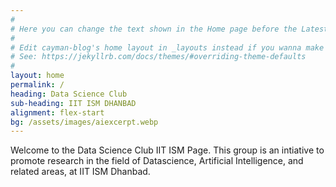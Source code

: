 ```yaml
---
#
# Here you can change the text shown in the Home page before the Latest Posts section.
#
# Edit cayman-blog's home layout in _layouts instead if you wanna make some changes
# See: https://jekyllrb.com/docs/themes/#overriding-theme-defaults
#
layout: home
permalink: /
heading: Data Science Club
sub-heading: IIT ISM DHANBAD
alignment: flex-start
bg: /assets/images/aiexcerpt.webp
---
```


Welcome to the Data Science Club IIT ISM Page. This group is an intiative to promote research in the field of Datascience, Artificial Intelligence, and related areas, at IIT ISM Dhanbad.

